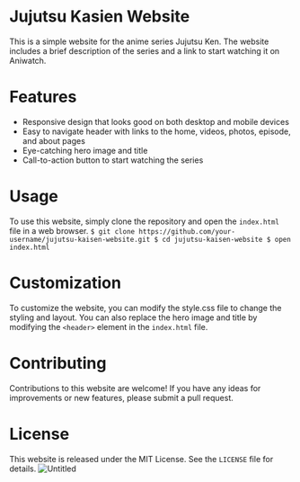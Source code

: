 # Jujutsu Kasien Website
This is a simple website for the anime series Jujutsu Ken. The website includes a brief description of the series and a link to start watching it on Aniwatch.
# Features
- Responsive design that looks good on both desktop and mobile devices
- Easy to navigate header with links to the home, videos, photos, episode, and about pages
- Eye-catching hero image and title
- Call-to-action button to start watching the series
# Usage
To use this website, simply clone the repository and open the `index.html` file in a web browser.
`$ git clone https://github.com/your-username/jujutsu-kaisen-website.git
$ cd jujutsu-kaisen-website
$ open index.html`
# Customization
To customize the website, you can modify the style.css file to change the styling and layout. You can also replace the hero image and title by modifying the `<header>` element in the `index.html` file.
# Contributing
Contributions to this website are welcome! If you have any ideas for improvements or new features, please submit a pull request.
# License
This website is released under the MIT License. See the `LICENSE` file for details.
![Untitled](https://github.com/spyweiar/simple_website/assets/131190203/b58b53e5-0d97-4846-8d62-0e5f4bdf973a)
